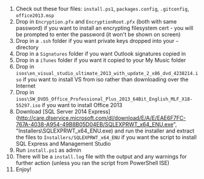 1. Check out these four files: `install.ps1`, `packages.config`, `.gitconfig`, `office2013.msp`
2. Drop in `Encryption.pfx` and `EncryptionRoot.pfx` (both with same password) if you want to install an encrypting filesystem cert - you will be prompted to enter the password (it won't be shown on screen)
3. Drop in a `.ssh` folder if you want private keys dropped into your `~` directory
4. Drop in a `Signatures` folder if you want Outlook signatures copied in
5. Drop in a `iTunes` folder if you want it copied to your My Music folder
6. Drop in `isos\en_visual_studio_ultimate_2013_with_update_2_x86_dvd_4238214.iso` if you want to install VS from iso rather than downloading over the Internet
7. Drop in `isos\SW_DVD5_Office_Professional_Plus_2013_64Bit_English_MLF_X18-55297.iso` if you want to install Office 2013
8. Download [SQL Server 2014 Express](http://care.dlservice.microsoft.com/dl/download/E/A/E/EAE6F7FC-767A-4038-A954-49B8B05D04EB/SQLEXPRWT_x64_ENU.exe", "Installers\SQLEXPRWT_x64_ENU.exe) and run the installer and extract the files to `Installers/SQLEXPRWT_x64_ENU` if you want the script to install SQL Express and Management Studio
9. Run `install.ps1` as admin
10. There will be a `install.log` file with the output and any warnings for further action (unless you ran the script from PowerShell ISE)
11. Enjoy!
